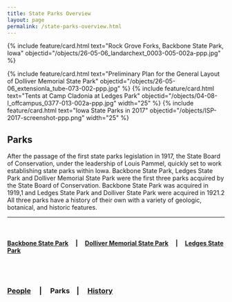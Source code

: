 ```yaml
---
title: State Parks Overview
layout: page
permalink: /state-parks-overview.html
---
```


{% include feature/card.html text="Rock Grove Forks, Backbone State Park, Iowa" objectid="/objects/26-05-06_landarchext_0003-005-002a-ppp.jpg" %}
<div class="card-group">
{% include feature/card.html text="Preliminary Plan for the General Layout of Dolliver Memorial State Park" objectid="/objects/26-05-06_extensionla_tube-073-002-ppp.jpg" %}
{% include feature/card.html text="Tents at Camp Cladonia at Ledges Park" objectid="/objects/04-08-l_offcampus_0377-013-002a-ppp.jpg" width="25" %}
{% include feature/card.html text="Iowa State Parks in 2017" objectid="/objects/ISP-2017-screenshot-ppp.png" width="25" %}
</div>


## Parks


After the passage of the first state parks legislation in 1917, the State Board of Conservation, under the leadership of Louis Pammel, quickly set to work establishing state parks within Iowa. Backbone State Park, Ledges State Park and Dolliver Memorial State Park were the first three parks acquired by the State Board of Conservation. Backbone State Park was acquired in 1919,1 and Ledges State Park and Dolliver State Park were acquired in 1921.2 All three parks have a history of their own with a variety of geologic, botanical, and historic features.

***
<br>

#### <a href="backbone-state-park.html">Backbone State Park</a> &nbsp; &nbsp; | &nbsp; &nbsp; <a href="/dolliver-memorial-state-park.html">Dolliver Memorial State Park</a> &nbsp; &nbsp; | &nbsp; &nbsp; <a href="/ledges-state-park.html">Ledges State Park</a>
<br>
<br>

### <a href="/people-overview.html">People</a> &nbsp; &nbsp; | &nbsp; &nbsp; Parks &nbsp; &nbsp;| &nbsp; &nbsp; <a href="/history-overview.html">History</a>